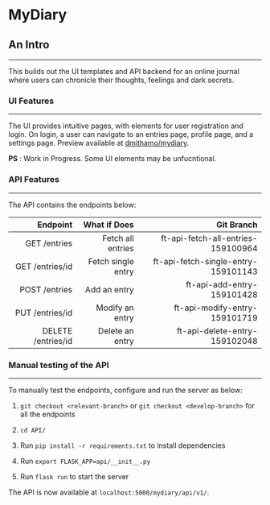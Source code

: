 # MyDiary

## An Intro

--------

This builds out the UI templates and API backend for an online journal where users can chronicle their thoughts, feelings and dark secrets.

### UI Features

--------

The UI provides intuitive pages, with elements for user registration and login.
On login, a user can navigate to an entries page, profile page, and a settings page.
Preview available at [dmithamo/mydiary](https://dmithamo.github.io/mydiary/index.html).

**PS** : Work in Progress. Some UI elements may be unfucntional.

### API Features

--------

The API contains the endpoints below:
  
| Endpoint               | What if Does             | Git Branch                          |
| --------------------:  | -----------------------: | --------------------------------:   |
| GET  /entries          | Fetch all entries        | ft-api-fetch-all-entries-159100964  |
| GET  /entries/id       | Fetch single entry       | ft-api-fetch-single-entry-159101143 |
| POST /entries          | Add an entry             | ft-api-add-entry-159101428          |
| PUT /entries/id        | Modify an entry          | ft-api-modify-entry-159101719       |
| DELETE /entries/id     | Delete an entry          | ft-api-delete-entry-159102048       |

### Manual testing of the API

--------

To manually test the endpoints, configure and run the server as below:

1. `git checkout <relevant-branch>` or `git checkout <develop-branch>` for all the endpoints

2. `cd API/`

3. Run `pip install -r requirements.txt` to install dependencies

4. Run `export FLASK_APP=api/__init__.py`

5. Run `flask run` to start the server

The API is now available at `localhost:5000/mydiary/api/v1/`.
